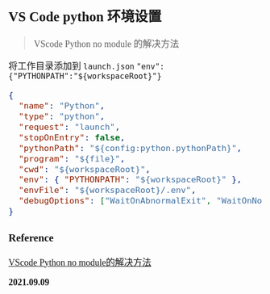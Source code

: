 <font size=4 face='楷体'>

## VS Code python 环境设置

> VScode Python no module 的解决方法

将工作目录添加到 `launch.json`
`"env": {"PYTHONPATH":"${workspaceRoot}"}`

```json
{
  "name": "Python",
  "type": "python",
  "request": "launch",
  "stopOnEntry": false,
  "pythonPath": "${config:python.pythonPath}",
  "program": "${file}",
  "cwd": "${workspaceRoot}",
  "env": { "PYTHONPATH": "${workspaceRoot}" },
  "envFile": "${workspaceRoot}/.env",
  "debugOptions": ["WaitOnAbnormalExit", "WaitOnNormalExit", "RedirectOutput"]
}
```

### Reference

[VScode Python no module的解决方法](https://www.jianshu.com/p/4e5aaf317f95)

**2021.09.09**
